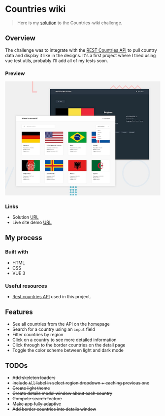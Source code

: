 # Countries wiki
> Here is my [solution](https://ic3top.github.io/Frontend-Mentor/countries-wiki/dist/) to the Countries-wiki challenge.

## Overview
The challenge was to integrate with the [REST Countries API](https://restcountries.eu) to pull country data and display it like in the designs.
It's a first project where I tried using vue test utils, probably I'll add all of my tests soon.
### Preview
![Preview for the countries-wiki coding challenge](./screenshot/desktop-preview.jpg)

### Links
- Solution [URL](https://www.frontendmentor.io/solutions/countries-wiki-on-vue-3-abi3tR11m)
- Live site demo [URL](https://ic3top.github.io/Frontend-Mentor/countries-wiki/dist/)

## My process

### Built with
- HTML
- CSS
- VUE 3

### Useful resources
- [Rest countries API](https://restcountries.eu/) used in this project.

## Features
- See all countries from the API on the homepage
- Search for a country using an `input` field
- Filter countries by region
- Click on a country to see more detailed information
- Click through to the border countries on the detail page
- Toggle the color scheme between light and dark mode

## TODOs
* ~~Add skeleton loaders~~
* ~~Include `All` label in select region dropdown + caching previous one~~
* ~~Create light theme~~
* ~~Create details model window about each country~~
* ~~Compete search feature~~
* ~~Make app fully adaptive~~
* ~~Add border countries into details window~~
